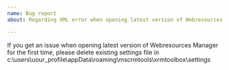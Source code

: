 ```yaml
---
name: Bug report
about: Regarding XML error when opening latest version of Webresources Manager

---
```


If you get an issue when opening latest version of Webresources Manager for the first time, please delete existing settings file in c:\users\uour_profile\appData\roaming\mscrmtools\xrmtoolbox\settings
